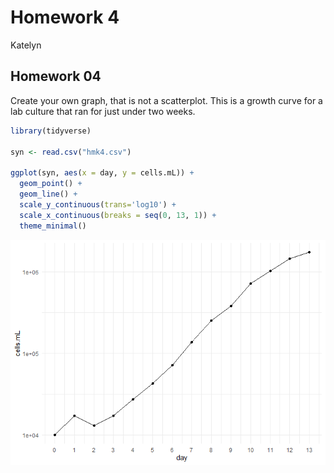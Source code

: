 Homework 4
================
Katelyn

## Homework 04

Create your own graph, that is not a scatterplot. This is a growth curve
for a lab culture that ran for just under two weeks.

``` r
library(tidyverse)

syn <- read.csv("hmk4.csv")

ggplot(syn, aes(x = day, y = cells.mL)) +
  geom_point() +
  geom_line() +
  scale_y_continuous(trans='log10') +
  scale_x_continuous(breaks = seq(0, 13, 1)) +
  theme_minimal() 
```

![](hmk_04_files/figure-gfm/unnamed-chunk-1-1.png)
